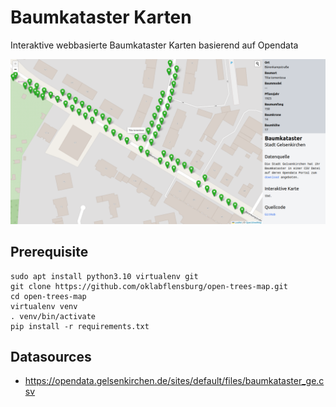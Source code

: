 # Baumkataster Karten

Interaktive webbasierte Baumkataster Karten basierend auf Opendata 


![Screenshot Baumkataster Karte](https://raw.githubusercontent.com/oklabflensburg/open-trees-map/main/baumkataster_gelsenkirchen.png)


## Prerequisite

```
sudo apt install python3.10 virtualenv git
git clone https://github.com/oklabflensburg/open-trees-map.git
cd open-trees-map
virtualenv venv
. venv/bin/activate
pip install -r requirements.txt
```


## Datasources

- https://opendata.gelsenkirchen.de/sites/default/files/baumkataster_ge.csv
